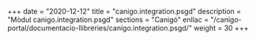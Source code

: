 +++
date        = "2020-12-12"
title       = "canigo.integration.psgd"
description = "Mòdul canigo.integration.psgd"
sections    = "Canigó"
enllac		= "/canigo-portal/documentacio-llibreries/canigo.integration.psgd/"
weight		= 30
+++
